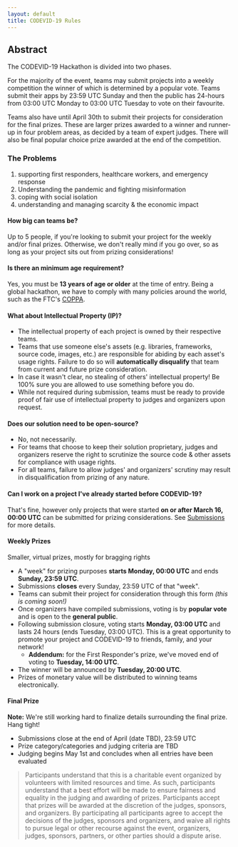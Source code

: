 ```yaml
---
layout: default
title: CODEVID-19 Rules
---
```


## Abstract

The CODEVID-19 Hackathon is divided into two phases.

For the majority of the event, teams may submit projects into a weekly competition the winner of which is determined by a popular vote. Teams submit their apps by 23:59 UTC Sunday and then the public has 24-hours from 03:00 UTC Monday to 03:00 UTC Tuesday to vote on their favourite.

Teams also have until April 30th to submit their projects for consideration for the final prizes. These are larger prizes awarded to a winner and runner-up in four problem areas, as decided by a team of expert judges. There will also be final popular choice prize awarded at the end of the competition.

### The Problems

1. supporting first responders,  healthcare workers, and emergency response
2. Understanding the pandemic and fighting  misinformation
3. coping with social isolation
4. understanding and managing scarcity & the economic impact

#### How big can teams be?

Up to 5 people, if you're looking to submit your project for the weekly and/or final prizes. Otherwise, we don't really mind if you go over, so as long as your project sits out from prizing considerations!

#### Is there an minimum age requirement?

Yes, you must be **13 years of age or older** at the time of entry. Being a global hackathon, we have to comply with many policies around the world, such as the FTC's [COPPA](https://www.ftc.gov/tips-advice/business-center/guidance/childrens-online-privacy-protection-rule-six-step-compliance).

#### What about Intellectual Property (IP)?

*   The intellectual property of each project is owned by their respective teams.
*   Teams that use someone else's assets (e.g. libraries, frameworks, source code, images, etc.) are responsible for abiding by each asset's usage rights. Failure to do so will **automatically disqualify** that team from current and future prize consideration.
*   In case it wasn't clear, no stealing of others' intellectual property! Be 100% sure you are allowed to use something before you do.
*   While not required during submission, teams must be ready to provide proof of fair use of intellectual property to judges and organizers upon request.

#### Does our solution need to be open-source?

*   No, not necessarily.
*   For teams that choose to keep their solution proprietary, judges and organizers reserve the right to scrutinize the source code & other assets for compliance with usage rights.
*   For all teams, failure to allow judges' and organizers' scrutiny may result in disqualification from prizing of any nature.

#### Can I work on a project I've already started before CODEVID-19?

That's fine, however only projects that were started **on or after March 16, 00:00 UTC** can be submitted for prizing considerations. See [Submissions](#submission) for more details.

#### Weekly Prizes

Smaller, virtual prizes, mostly for bragging rights

*   A "week" for prizing purposes **starts Monday, 00:00 UTC** and ends **Sunday, 23:59 UTC**.
*   Submissions **closes** every Sunday, 23:59 UTC of that "week".
*   Teams can submit their project for consideration through this form _(this is coming soon!)_
*   Once organizers have compiled submissions, voting is by **popular vote** and is open to the **general public**.
*   Following submission closure, voting starts **Monday, 03:00 UTC** and lasts 24 hours (ends Tuesday, 03:00 UTC). This is a great opportunity to promote your project and CODEVID-19 to friends, family, and your network!
    *   **Addendum:** for the First Responder's prize, we've moved end of voting to **Tuesday, 14:00 UTC**.
*   The winner will be announced by **Tuesday, 20:00 UTC**.
*   Prizes of monetary value will be distributed to winning teams electronically.

#### Final Prize

**Note:** We're still working hard to finalize details surrounding the final prize. Hang tight!

*   Submissions close at the end of April (date TBD), 23:59 UTC
*   Prize category/categories and judging criteria are TBD
*   Judging begins May 1st and concludes when all entries have been evaluated

> Participants understand that this is a charitable event organized by volunteers with limited resources and time. As such, participants understand that a best effort will be made to ensure fairness and equality in the judging and awarding of prizes. Participants accept that prizes will be awarded at the discretion of the judges, sponsors, and organizers. By participating all participants agree to accept the decisions of the judges, sponsors and organizers, and waive all rights to pursue legal or other recourse against the event, organizers, judges, sponsors, partners, or other parties should a dispute arise.